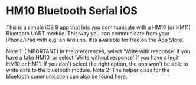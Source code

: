 # HM10 Bluetooth Serial iOS
This is a simple iOS 9 app that lets you communicate with a HM10 (or HM11) Bluetooth UART module. This way you can communicate from your iPhone/iPad with e.g. an Arduino.
It is available for free on the [App Store](https://itunes.apple.com/us/app/hm10-bluetooth-serial/id1030454675?ls=1&mt=8).

Note 1: (IMPORTANT) In the preferences, select 'Write with response' if you have a fake HM10, or select 'Write without response' if you have a legit HM10 or HM11. If you don't select the right option, the app won't be able to write data to the bluetooth module.
Note 2: The helper class for the bluetooth communication can also be found [here](https://github.com/hoiberg/SwiftBluetoothSerial).

